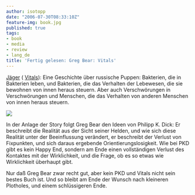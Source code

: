 ```yaml
---
author: isotopp
date: "2006-07-30T08:33:10Z"
feature-img: book.jpg
published: true
tags:
- book
- media
- review
- lang_de
title: 'Fertig gelesen: Greg Bear: Vitals'
---
```

[Jäger](https://www.amazon.de/gp/product/3453521943) (
[Vitals](https://www.amazon.de/Vitals-English-Greg-Bear-ebook/dp/B003VIWI1C)): Eine Geschichte über russische Puppen: Bakterien, die in Bakterien leben, und Bakterien, die das Verhalten der Lebewesen, die sie bewohnen von innen heraus steuern. Aber auch Verschwörungen in Verschwörungen und Menschen, die das Verhalten von anderen Menschen von innen heraus steuern.

[![](https://blog.koehntopp.info/uploads/2006/07/gregbear-jaeger.jpg)](https://www.amazon.de/Vitals-English-Greg-Bear-ebook/dp/B003VIWI1C)

In der Anlage der Story folgt Greg Bear den Ideen von Philipp K. Dick: Er beschreibt die Realität aus der Sicht seiner Helden, und wie sich diese Realität unter der Beeinflussung verändert, er beschreibt der Verlust von Fixpunkten, und sich daraus ergebende Orientierungslosigkeit. Wie bei PKD gibt es kein Happy End, sondern am Ende einen vollständigen Verlust des Kontaktes mit der Wirklichkeit, und die Frage, ob es so etwas wie Wirklichkeit überhaupt gibt.

Nur daß Greg Bear zwar recht gut, aber kein PKD und Vitals nicht sein bestes Buch ist. Und so bleibt am Ende der Wunsch nach kleineren Plotholes, und einem schlüssigeren Ende.

